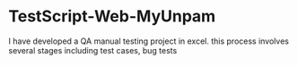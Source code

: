 # TestScript-Web-MyUnpam
I have developed a QA manual testing project in excel. this process involves several stages including test cases, bug tests 
